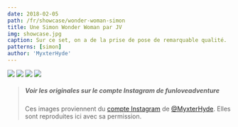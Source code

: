 ```yaml
---
date: 2018-02-05
path: /fr/showcase/wonder-woman-simon
title: Une Simon Wonder Woman par JV
img: showcase.jpg
caption: Sur ce set, on a de la prise de pose de remarquable qualité.
patterns: [simon]
author: 'MyxterHyde'
---
```

![](/img/showcase/wonder-woman-simon/view2.jpg)
![](/img/showcase/wonder-woman-simon/view3.jpg)
![](/img/showcase/wonder-woman-simon/view4.jpg)
![](/img/showcase/wonder-woman-simon/view5.jpg)

> ##### Voir les originales sur le compte Instagram de funloveadventure
>
> Ces images proviennent du 
> [compte Instagram](https://www.instagram.com/myxterhyde/)
> de [@MyxterHyde](/users/MyxterHyde).
> Elles sont reproduites ici avec sa permission.
